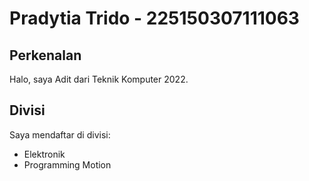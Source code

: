 # Pradytia Trido - 225150307111063
## Perkenalan
Halo, saya Adit dari Teknik Komputer 2022.
## Divisi
Saya mendaftar di divisi:
- Elektronik
- Programming Motion
